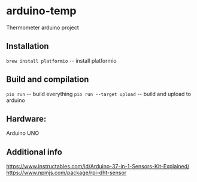 # arduino-temp

Thermometer arduino project

## Installation
`brew install platformio` -- install platformio

## Build and compilation
`pio run` -- build everything
`pio run --target upload` -- build and upload to arduino

## Hardware:
Arduino UNO

## Additional info
https://www.instructables.com/id/Arduino-37-in-1-Sensors-Kit-Explained/
https://www.npmjs.com/package/rpi-dht-sensor